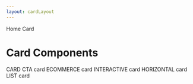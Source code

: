 ```yaml
---
layout: cardLayout
---
```


<script>
	import { Breadcrumb, BreadcrumbItem } from '$lib/index'
  	import { Home } from 'svelte-heros';
	import NavCard from "../utils/NavCard.svelte"
</script>

<Breadcrumb>
  <BreadcrumbItem href="/" icon={Home} variation="solid">Home</BreadcrumbItem>
  <BreadcrumbItem>Card</BreadcrumbItem>
</Breadcrumb>

<h1 class="text-3xl w-full dark:text-white py-8">Card Components</h1>
<div class="flex flex-wrap gap-4">
	<NavCard img="/images/cards.webp" color="blue" href="/cards/card">CARD</NavCard>
	<NavCard img="/images/cards.webp" color="green" href="/cards/cta">CTA card</NavCard>
	<NavCard img="/images/cards.webp" color="red" href="/cards/ecommerce">ECOMMERCE card</NavCard>
	<NavCard img="/images/cards.webp" color="gray" href="/cards/interactive">INTERACTIVE card</NavCard>
	<NavCard img="/images/cards.webp" color="yellow" href="/cards/horizontal">HORIZONTAL card</NavCard>
	<NavCard img="/images/cards.webp" color="purple" href="/cards/list">LIST card</NavCard>
</div>
